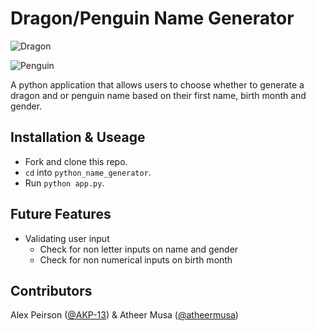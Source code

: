# Dragon/Penguin Name Generator

![Dragon](https://res.cloudinary.com/de8a23w1z/image/upload/v1600597388/python_name_generator/Screenshot_2020-09-20_at_11.19.19_ec3exd.png "Dragon Name")

![Penguin](https://res.cloudinary.com/de8a23w1z/image/upload/v1600597388/python_name_generator/Screenshot_2020-09-20_at_11.20.29_cyfd8j.png "Penguin Name")

A python application that allows users to choose whether to generate a dragon and or penguin name based on their first name, birth month and gender.

## Installation & Useage

- Fork and clone this repo.
- `cd` into `python_name_generator`.
- Run `python app.py`.

## Future Features

- Validating user input
  - Check for non letter inputs on name and gender
  - Check for non numerical inputs on birth month

## Contributors
Alex Peirson ([@AKP-13](https://github.com/AKP-13)) & Atheer Musa ([@atheermusa](https://github.com/atheermusa))
